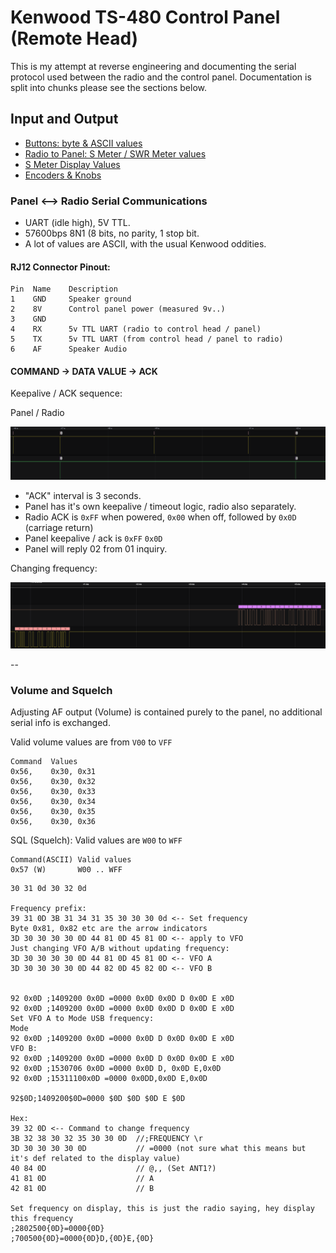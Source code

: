 # Kenwood TS-480 Control Panel (Remote Head)


This is my attempt at reverse engineering and documenting the serial protocol used between the radio and the control panel.
Documentation is split into chunks please see the sections below.

## Input and Output 
* [Buttons: byte & ASCII values](https://github.com/stianeklund/TS-480-Panel/blob/main/Panel\Buttons.md)
* [Radio to Panel: S Meter / SWR Meter values](https://github.com/stianeklund/TS-480-Panel/blob/main/Panel\Display.md)
* [S Meter Display Values](https://github.com/stianeklund/TS-480-Panel/blob/main/Panel\S-Meter_UART-RX.md)
* [Encoders & Knobs](https://github.com/stianeklund/TS-480-Panel/blob/main/Panel\Encoders.md)

### Panel <--> Radio Serial Communications

* UART (idle high), 5V TTL.
* 57600bps 8N1 (8 bits, no parity, 1 stop bit.
* A lot of values are ASCII, with the usual Kenwood oddities.

#### RJ12 Connector Pinout:
```
Pin  Name    Description
1    GND     Speaker ground
2    8V      Control panel power (measured 9v..)
3    GND
4    RX      5v TTL UART (radio to control head / panel)
5    TX      5v TTL UART (from control head / panel to radio)
6    AF      Speaker Audio
```

#### COMMAND -> DATA VALUE -> ACK

Keepalive / ACK sequence:

Panel / Radio

![ACK Sequence](https://raw.githubusercontent.com/stianeklund/TS-480-Panel/main/screenshots/ACK%20Sequence.png)

* "ACK" interval is 3 seconds.
* Panel has it's own keepalive / timeout logic, radio also separately.
* Radio ACK is `0xFF` when powered, `0x00` when off, followed by `0x0D` (carriage return)
* Panel keepalive / ack is `0xFF` `0x0D`
* Panel will reply 02 from 01 inquiry.

Changing frequency:

![Frequency Change](https://raw.githubusercontent.com/stianeklund/TS-480-Panel/main/screenshots/Frequency%20Change.png)

-- 

### Volume and Squelch

Adjusting AF output (Volume) is contained purely to the panel, no additional serial info is exchanged.

Valid volume values are from `V00` to `VFF`

```hexdump
Command  Values 
0x56,    0x30, 0x31
0x56,    0x30, 0x32
0x56,    0x30, 0x33
0x56,    0x30, 0x34
0x56,    0x30, 0x35
0x56,    0x30, 0x36
```

SQL (Squelch): 
Valid values are `W00`  to `WFF`
```
Command(ASCII) Valid values
0x57 (W)       W00 .. WFF
```

```
30 31 0d 30 32 0d

Frequency prefix:
39 31 0D 3B 31 34 31 35 30 30 30 0d <-- Set frequency
Byte 0x81, 0x82 etc are the arrow indicators
3D 30 30 30 30 0D 44 81 0D 45 81 0D <-- apply to VFO
Just changing VFO A/B without updating frequency:
3D 30 30 30 30 0D 44 81 0D 45 81 0D <-- VFO A
3D 30 30 30 30 0D 44 82 0D 45 82 0D <-- VFO B


92 0x0D ;1409200 0x0D =0000 0x0D 0x0D D 0x0D E x0D
92 0x0D ;1409200 0x0D =0000 0x0D 0x0D D 0x0D E x0D
Set VFO A to Mode USB frequency:
Mode 
92 0x0D ;1409200 0x0D =0000 0x0D D 0x0D 0x0D E x0D
VFO B:
92 0x0D ;1409200 0x0D =0000 0x0D D 0x0D 0x0D E x0D
92 0x0D ;1530706 0x0D =0000 0x0D D, 0x0D E,0x0D 
92 0x0D ;15311100x0D =0000 0x0DD‚0x0D E‚0x0D

92$0D;1409200$0D=0000 $0D $0D $0D E $0D

Hex:     
39 32 0D <-- Command to change frequency
3B 32 38 30 32 35 30 30 0D  //;FREQUENCY \r
3D 30 30 30 30 0D           // =0000 (not sure what this means but it's def related to the display value)
40 84 0D                    // @,, (Set ANT1?)
41 81 0D                    // A 
42 81 0D                    // B 

Set frequency on display, this is just the radio saying, hey display this frequency
;2802500{0D}=0000{0D}
;700500{0D}=0000{0D}D‚{0D}E‚{0D}

```